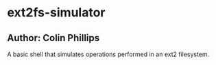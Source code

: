 # ext2fs-simulator

## Author: Colin Phillips

A basic shell that simulates operations performed in an ext2 filesystem.
